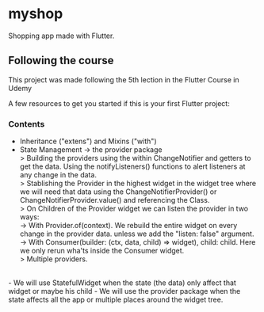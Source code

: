 # myshop

Shopping app made with Flutter.

## Following the course

This project was made following the 5th lection in the Flutter Course in Udemy

A few resources to get you started if this is your first Flutter project:

### Contents
- Inheritance ("extens") and Mixins ("with")
- State Management -> the provider package
<br> > Building the providers using the within ChangeNotifier and getters to get the data. Using the notifyListeners() functions to alert listeners at any change in the data.
<br> > Stablishing the Provider in the highest widget in the widget tree where we will need that data using the ChangeNotifierProvider() or ChangeNotifierProvider.value() and referencing the Class.
<br> > On Children of the Provider widget we can listen the provider in two ways:
<br>    -> With Provider.of<ClassName>(context). We rebuild the entire widget on every change in the provider data. unless we add the "listen: false" argument.
<br>    -> With Consumer<ClassName>(builder: (ctx, data, child) => widget), child: child. Here we only rerun wha'ts inside the Consumer widget.
<br> > Multiple providers.
<br>
- We will use StatefulWidget when the state (the data) only affect that widget or maybe his child
- We will use the provider package when the state affects all the app or multiple places around the widget tree.

